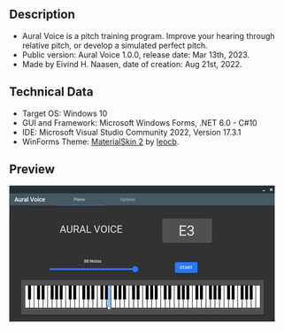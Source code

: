 ## Description
- Aural Voice is a pitch training program. Improve your hearing through relative pitch, or develop a simulated perfect pitch.
- Public version: Aural Voice 1.0.0, release date: Mar 13th, 2023.
- Made by Eivind H. Naasen, date of creation: Aug 21st, 2022.

## Technical Data
- Target OS: Windows 10
- GUI and Framework: Microsoft Windows Forms, .NET 6.0 - C#10
- IDE: Microsoft Visual Studio Community 2022, Version 17.3.1
- WinForms Theme: [MaterialSkin 2](https://github.com/leocb/MaterialSkin) by [leocb](https://github.com/leocb/).

## Preview
![](AuralVoice_preview.gif)